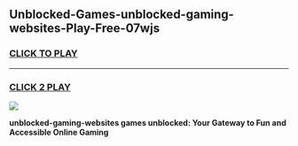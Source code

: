 
## Unblocked-Games-unblocked-gaming-websites-Play-Free-07wjs
<h3>
<a href="https://premium76.site?title=unblocked-gaming-websites&ref=20M">CLICK TO PLAY</a></h3>
<hr>

<h3>
<a href="https://premium76.site?title=unblocked-gaming-websites&ref=20M">CLICK 2 PLAY</a>
  
</h3>

<a href="https://premium76.site?title=unblocked-gaming-websites&ref=19M"><img src="https://clearcache.store/games.png"></a>


**unblocked-gaming-websites games unblocked: Your Gateway to Fun and Accessible Online Gaming**
